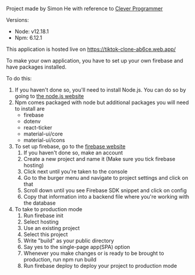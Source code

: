 Project made by Simon He with reference to [Clever Programmer](https://www.youtube.com/watch?v=GePLvNgWROg&t=2570s&ab_channel=CleverProgrammer "Tik Tok Clone link")

Versions:

- Node: v12.18.1
- Npm: 6.12.1

This application is hosted live on https://tiktok-clone-ab6ce.web.app/

To make your own application, you have to set up your own firebase and have packages installed.

To do this:
1. If you haven't done so, you'll need to install Node.js. You can do so by going to [the node.js website](https://nodejs.org/en/ "Node js website")
2. Npm comes packaged with node but additional packages you will need to install are
    - firebase
    - dotenv
    - react-ticker
    - material-ui/core
    - material-ui/icons
3. To set up firebase, go to the [firebase website](https://firebase.google.com/)
    1. If you haven't done so, make an account
    2. Create a new project and name it (Make sure you tick firebase hosting)
    3. Click next until you're taken to the console
    4. Go to the burger menu and navigate to project settings and click on that
    5. Scroll down until you see Firebase SDK snippet and click on config
    6. Copy that information into a backend file where you're working with the database
4. To take to production mode
    1. Run firebase init
    2. Select hosting
    3. Use an existing project
    4. Select this project
    5. Write "build" as your public directory
    6. Say yes to the single-page app(SPA) option
    7. Whenever you make changes or is ready to be brought to production, run npm run build
    8. Run firebase deploy to deploy your project to production mode

